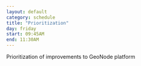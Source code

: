 ```yaml
---
layout: default
category: schedule
title: "Prioritization"
day: friday
start: 09:45AM
end: 11:30AM
---
```


Prioritization of improvements to GeoNode platform

